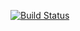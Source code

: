 [![Build Status](https://travis-ci.org/ericminio/katas.svg?branch=master)](https://travis-ci.org/ericminio/katas)
